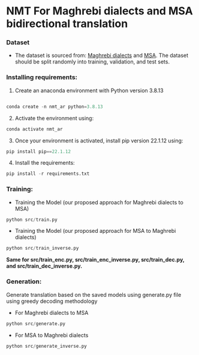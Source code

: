 # NMT For Maghrebi dialects and MSA bidirectional translation

### Dataset
- The dataset is sourced from: [Maghrebi dialects](https://github.com/laith85/Transformer_NMT_AD/blob/main/North_Africa%20_Dialect.txt) and
  [MSA](https://github.com/laith85/Transformer_NMT_AD/blob/main/MSA_For_North_Africa_Dialects.txt). The dataset should be split randomly into training, validation, and test sets.

### Installing requirements:
1) Create an anaconda environment with Python version 3.8.13

```python

conda create -n nmt_ar python=3.8.13
```
2) Activate the environment using:
```python
conda activate nmt_ar
```
3) Once your environment is activated, install pip version 22.1.12 using:
```python
pip install pip==22.1.12
```
4) Install the requirements:
```python
pip install -r requirements.txt
```
### Training:
- Training the Model (our proposed approach for Maghrebi dialects to MSA)

```python
python src/train.py
```
- Training the Model (our proposed approach for MSA to Maghrebi dialects)

```python
python src/train_inverse.py
```
**Same for src/train_enc.py, src/train_enc_inverse.py, src/train_dec.py, and src/train_dec_inverse.py.**

### Generation:

Generate translation based on the saved models using generate.py file using greedy decoding methodology

- For Maghrebi dialects to MSA
```python
python src/generate.py
```

- For MSA to Maghrebi dialects
```python
python src/generate_inverse.py
```


